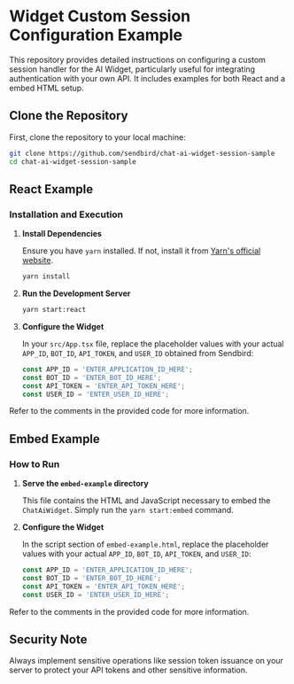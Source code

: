 # Widget Custom Session Configuration Example

This repository provides detailed instructions on configuring a custom session handler for the AI Widget, particularly useful for integrating authentication with your own API.
It includes examples for both React and a embed HTML setup.

## Clone the Repository

First, clone the repository to your local machine:

```bash
git clone https://github.com/sendbird/chat-ai-widget-session-sample
cd chat-ai-widget-session-sample
```

## React Example

### Installation and Execution

1. **Install Dependencies**

   Ensure you have `yarn` installed. If not, install it from [Yarn's official website](https://yarnpkg.com/).

   ```bash
   yarn install
   ```

2. **Run the Development Server**

   ```bash
   yarn start:react
   ```

3. **Configure the Widget**

   In your `src/App.tsx` file, replace the placeholder values with your actual `APP_ID`, `BOT_ID`, `API_TOKEN`, and `USER_ID` obtained from Sendbird:

   ```typescript
   const APP_ID = 'ENTER_APPLICATION_ID_HERE';
   const BOT_ID = 'ENTER_BOT_ID_HERE';
   const API_TOKEN = 'ENTER_API_TOKEN_HERE';
   const USER_ID = 'ENTER_USER_ID_HERE';
   ```

Refer to the comments in the provided code for more information.

## Embed Example

### How to Run

1. **Serve the `embed-example` directory**

   This file contains the HTML and JavaScript necessary to embed the `ChatAiWidget`. Simply run the `yarn start:embed` command.

2. **Configure the Widget**

   In the script section of `embed-example.html`, replace the placeholder values with your actual `APP_ID`, `BOT_ID`, `API_TOKEN`, and `USER_ID`:

   ```javascript
   const APP_ID = 'ENTER_APPLICATION_ID_HERE';
   const BOT_ID = 'ENTER_BOT_ID_HERE';
   const API_TOKEN = 'ENTER_API_TOKEN_HERE';
   const USER_ID = 'ENTER_USER_ID_HERE';
   ```

Refer to the comments in the provided code for more information.

## Security Note

Always implement sensitive operations like session token issuance on your server to protect your API tokens and other sensitive information.
